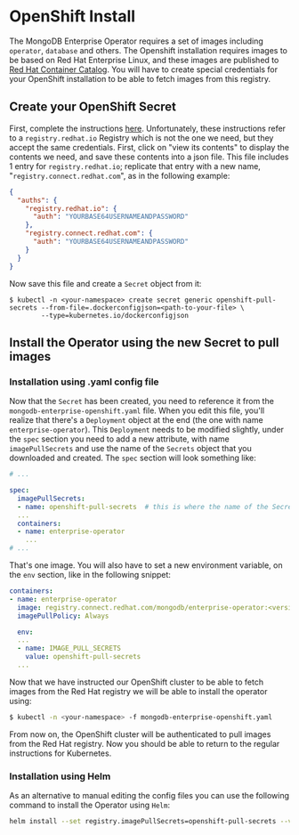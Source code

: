 # OpenShift Install

The MongoDB Enterprise Operator requires a set of images including `operator`, `database` and others. The Openshift
installation requires images to be based on Red Hat Enterprise Linux, and these images are published to [Red Hat
Container Catalog](https://catalog.redhat.com/software/containers/explore/). You will have to create special credentials
for your OpenShift installation to be able to fetch images from this registry.

## Create your OpenShift Secret

First, complete the instructions
[here](https://access.redhat.com/terms-based-registry/#/token/openshift3-test-cluster/docker-config). Unfortunately,
these instructions refer to a `registry.redhat.io` Registry which is not the one we need, but they accept the same
credentials. First, click on "view its contents" to display the contents we need, and save these contents into a json
file. This file includes 1 entry for `registry.redhat.io`; replicate that entry with a new name,
"`registry.connect.redhat.com`", as in the following example:

```json
{
  "auths": {
    "registry.redhat.io": {
      "auth": "YOURBASE64USERNAMEANDPASSWORD"
    },
    "registry.connect.redhat.com": {
      "auth": "YOURBASE64USERNAMEANDPASSWORD"
    }
  }
}
```

Now save this file and create a `Secret` object from it:
```
$ kubectl -n <your-namespace> create secret generic openshift-pull-secrets --from-file=.dockerconfigjson=<path-to-your-file> \
        --type=kubernetes.io/dockerconfigjson
```

## Install the Operator using the new Secret to pull images

### Installation using .yaml config file

Now that the `Secret` has been created, you need to reference it from the `mongodb-enterprise-openshift.yaml` file.
When you edit this file, you'll realize that there's a `Deployment` object at the end (the one with name
`enterprise-operator`). This `Deployment` needs to be modified slightly, under the `spec` section you need to add
a new attribute, with name `imagePullSecrets` and use the name of the `Secrets` object that you downloaded and created.
The `spec` section will look something like:

```yaml
# ...

spec:
  imagePullSecrets: 
  - name: openshift-pull-secrets  # this is where the name of the Secret goes
  ...
  containers:
  - name: enterprise-operator
    ...
# ...
```

That's one image. You will also have to set a new environment variable, on the `env` section, like in the following
snippet:

```yaml
containers:
- name: enterprise-operator
  image: registry.connect.redhat.com/mongodb/enterprise-operator:<version>
  imagePullPolicy: Always

  env:
  ...
  - name: IMAGE_PULL_SECRETS
    value: openshift-pull-secrets
  ...
```

Now that we have instructed our OpenShift cluster to be able to fetch images from the Red Hat registry we will be able
to install the operator using:

```bash
$ kubectl -n <your-namespace> -f mongodb-enterprise-openshift.yaml
```

From now on, the OpenShift cluster will be authenticated to pull images from the Red Hat registry. Now you should be
able to return to the regular instructions for Kubernetes.

### Installation using Helm

As an alternative to manual editing the config files you can use the following command to install the Operator using `Helm`:

```bash
helm install --set registry.imagePullSecrets=openshift-pull-secrets --values helm_chart/values-openshift.yaml <chart-name> helm_chart
``` 
